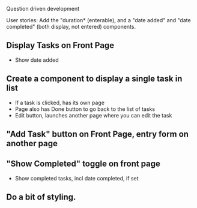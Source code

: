 Question driven development

User stories:
Add the "duration* (enterable), and a "date added" and "date completed" (both display, not entered) components.

## Display Tasks on Front Page
- Show date added
## Create a component to display a single task in list
- If a task is clicked, has its own page
- Page also has Done button to go back to the list of tasks
- Edit button, launches another page where you can edit the task
## "Add Task" button on Front Page, entry form on another page
## "Show Completed" toggle on front page
- Show completed tasks, incl date completed, if set
## Do a bit of styling.
